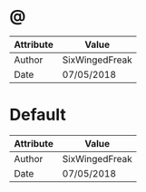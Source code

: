 # @
| Attribute | Value |
| ---  | ---     |
| Author | SixWingedFreak |
| Date | 07/05/2018 |
# Default
| Attribute | Value |
| ---  | ---     |
| Author | SixWingedFreak |
| Date | 07/05/2018 |
